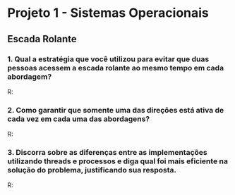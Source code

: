 # Projeto 1 - Sistemas Operacionais
## Escada Rolante

### 1. Qual a estratégia que você utilizou para evitar que duas pessoas acessem a escada rolante ao mesmo tempo em cada abordagem?
R:

### 2. Como garantir que somente uma das direções está ativa de cada vez em cada uma das abordagens?
R:

### 3. Discorra sobre as diferenças entre as implementações utilizando threads e processos e diga qual foi mais eficiente na solução do problema, justificando sua resposta.
R:
